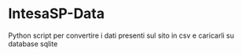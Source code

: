 # IntesaSP-Data
Python script per convertire i dati presenti sul sito in csv e caricarli su database sqlite
